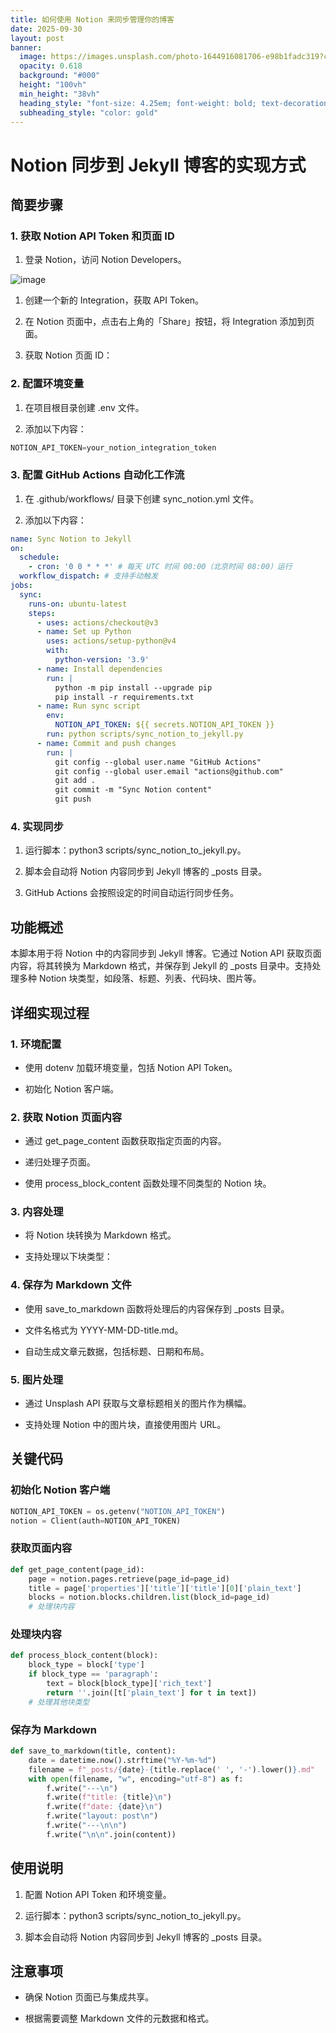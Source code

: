```yaml
---
title: 如何使用 Notion 来同步管理你的博客
date: 2025-09-30
layout: post
banner:
  image: https://images.unsplash.com/photo-1644916081706-e98b1fadc319?crop=entropy&cs=tinysrgb&fit=max&fm=jpg&ixid=M3w2OTIwMzJ8MHwxfHJhbmRvbXx8fHx8fHx8fDE3NTkyNTY4OTF8&ixlib=rb-4.1.0&q=80&w=1080
  opacity: 0.618
  background: "#000"
  height: "100vh"
  min_height: "38vh"
  heading_style: "font-size: 4.25em; font-weight: bold; text-decoration: underline"
  subheading_style: "color: gold"
---
```


# Notion 同步到 Jekyll 博客的实现方式

## 简要步骤

### 1. 获取 Notion API Token 和页面 ID

1. 登录 Notion，访问 Notion Developers。

![image](https://prod-files-secure.s3.us-west-2.amazonaws.com/a7a0cc5a-89b9-4cda-8686-1fba0ca52f40/d19c1afe-dea5-4312-9333-786b0ba83054/image.png?X-Amz-Algorithm=AWS4-HMAC-SHA256&X-Amz-Content-Sha256=UNSIGNED-PAYLOAD&X-Amz-Credential=ASIAZI2LB466U4MY7PIU%2F20250930%2Fus-west-2%2Fs3%2Faws4_request&X-Amz-Date=20250930T182752Z&X-Amz-Expires=3600&X-Amz-Security-Token=IQoJb3JpZ2luX2VjEGoaCXVzLXdlc3QtMiJHMEUCIH5L%2B%2FWSSbS0iYFQfZbgix%2B6Z0z5rwlaJydFsojoiEMVAiEA7QduCdnUIzG%2FXwctLcYVLGsRCTmajAtH8Ufkw61pOjsqiAQI8%2F%2F%2F%2F%2F%2F%2F%2F%2F%2F%2FARAAGgw2Mzc0MjMxODM4MDUiDCDioQ3rk0F5wRlcjSrcA5D2eB%2Bkb318FkRl09LIkY%2B2FFkXYNOycNCGXq1WUkeuHa2dZpcBaWlx4UIjy4qogTcpVq3z5Xzy52e%2Bn2NlYBbrovCnJmsl5%2FSrMU1PJdYGVgG%2B8pfjvjAS3NA6EmpEnTopUIFr5gNlmSY1sTbTOY%2FT5NgjHi2hvZcCe19a26HQj62rcPNjk99JYrUXd%2BDO4JFH2a7ppX0O6%2BxUCGkT8NYcnuGzuaqSOyE7cWa93B4DPuFZm3HaUBX189qO7yKfvLUTaDDJRmGePtCSn5DbAPNfUEhaQk0qozVKzgANUxcfOL5LJsBiPK5m4Tp9DrGHiVQ%2BJdFPLBJXTziNzj%2F1F%2Bmd3JHrMsukYYzQQARPUuuX3efMkIE%2BcH3bLZ%2FqRbWGv9vr84nw4MYqbw8AC8iNCphwAeJWuHe33OLTcdvWnSMg3LZ2j3pDJqbl8Ix20QqIY6JGBOKR277kYs0hOBWjhtu75SYmwCCaCSX2IrBc3jHSQgF08E%2Fo%2Fi0Zh47XURfHl2NuJV2k3BIvsDiTDQHWiXrBttSSVg%2BB%2Bxvr%2BQvF6dj8wTGDlrhm11TL%2BCWShfnjwinWIvPMQXzslqz1W%2F3WK9r80wrhhvsgMS8gzofWiVsnXM7hIhWKUI4VX2hxMPas8MYGOqUBKkDCflHUjeLOcrJEJdsP9lBjzedJwW6pyAtfAr2u4w1VLKB68H4p56L82JMuhl3t2%2F7%2BVE14LCsnI8bOxhAxXtG6fkfz5CCc%2FCY0VE0Q8rG%2BEdsyCvrfwXae25CrJNv69GEAQ5DqDmdE%2F%2BgNDajzdejXt56wC4niiypOLzTQw3k9R1twYdUEjnEQsjqKgT0VqXiPFFtdCnlu7kmnObtqW8QZyRr9&X-Amz-Signature=25835114a3f4c3b4ec4f5243228859a8fad0823a324ebc4864f203ba9f080167&X-Amz-SignedHeaders=host&x-amz-checksum-mode=ENABLED&x-id=GetObject)

1. 创建一个新的 Integration，获取 API Token。

1. 在 Notion 页面中，点击右上角的「Share」按钮，将 Integration 添加到页面。

1. 获取 Notion 页面 ID：


### 2. 配置环境变量

1. 在项目根目录创建 .env 文件。

1. 添加以下内容：

```javascript
NOTION_API_TOKEN=your_notion_integration_token
```

### 3. 配置 GitHub Actions 自动化工作流

1. 在 .github/workflows/ 目录下创建 sync_notion.yml 文件。

1. 添加以下内容：

```yaml
name: Sync Notion to Jekyll
on:
  schedule:
    - cron: '0 0 * * *' # 每天 UTC 时间 00:00（北京时间 08:00）运行
  workflow_dispatch: # 支持手动触发
jobs:
  sync:
    runs-on: ubuntu-latest
    steps:
      - uses: actions/checkout@v3
      - name: Set up Python
        uses: actions/setup-python@v4
        with:
          python-version: '3.9'
      - name: Install dependencies
        run: |
          python -m pip install --upgrade pip
          pip install -r requirements.txt
      - name: Run sync script
        env:
          NOTION_API_TOKEN: ${{ secrets.NOTION_API_TOKEN }}
        run: python scripts/sync_notion_to_jekyll.py
      - name: Commit and push changes
        run: |
          git config --global user.name "GitHub Actions"
          git config --global user.email "actions@github.com"
          git add .
          git commit -m "Sync Notion content"
          git push
```

### 4. 实现同步

1. 运行脚本：python3 scripts/sync_notion_to_jekyll.py。

1. 脚本会自动将 Notion 内容同步到 Jekyll 博客的 _posts 目录。

1. GitHub Actions 会按照设定的时间自动运行同步任务。

## 功能概述

本脚本用于将 Notion 中的内容同步到 Jekyll 博客。它通过 Notion API 获取页面内容，将其转换为 Markdown 格式，并保存到 Jekyll 的 _posts 目录中。支持处理多种 Notion 块类型，如段落、标题、列表、代码块、图片等。

## 详细实现过程

### 1. 环境配置

- 使用 dotenv 加载环境变量，包括 Notion API Token。

- 初始化 Notion 客户端。

### 2. 获取 Notion 页面内容

- 通过 get_page_content 函数获取指定页面的内容。

- 递归处理子页面。

- 使用 process_block_content 函数处理不同类型的 Notion 块。

### 3. 内容处理

- 将 Notion 块转换为 Markdown 格式。

- 支持处理以下块类型：


### 4. 保存为 Markdown 文件

- 使用 save_to_markdown 函数将处理后的内容保存到 _posts 目录。

- 文件名格式为 YYYY-MM-DD-title.md。

- 自动生成文章元数据，包括标题、日期和布局。

### 5. 图片处理

- 通过 Unsplash API 获取与文章标题相关的图片作为横幅。

- 支持处理 Notion 中的图片块，直接使用图片 URL。

## 关键代码

### 初始化 Notion 客户端

```python
NOTION_API_TOKEN = os.getenv("NOTION_API_TOKEN")
notion = Client(auth=NOTION_API_TOKEN)
```

### 获取页面内容

```python
def get_page_content(page_id):
    page = notion.pages.retrieve(page_id=page_id)
    title = page['properties']['title']['title'][0]['plain_text']
    blocks = notion.blocks.children.list(block_id=page_id)
    # 处理块内容
```

### 处理块内容

```python
def process_block_content(block):
    block_type = block['type']
    if block_type == 'paragraph':
        text = block[block_type]['rich_text']
        return ''.join([t['plain_text'] for t in text])
    # 处理其他块类型
```

### 保存为 Markdown

```python
def save_to_markdown(title, content):
    date = datetime.now().strftime("%Y-%m-%d")
    filename = f"_posts/{date}-{title.replace(' ', '-').lower()}.md"
    with open(filename, "w", encoding="utf-8") as f:
        f.write("---\n")
        f.write(f"title: {title}\n")
        f.write(f"date: {date}\n")
        f.write("layout: post\n")
        f.write("---\n\n")
        f.write("\n\n".join(content))
```

## 使用说明

1. 配置 Notion API Token 和环境变量。

1. 运行脚本：python3 scripts/sync_notion_to_jekyll.py。

1. 脚本会自动将 Notion 内容同步到 Jekyll 博客的 _posts 目录。

## 注意事项

- 确保 Notion 页面已与集成共享。

- 根据需要调整 Markdown 文件的元数据和格式。